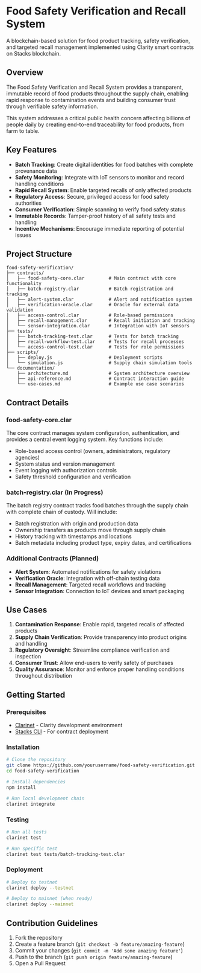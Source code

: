 # Food Safety Verification and Recall System

A blockchain-based solution for food product tracking, safety verification, and targeted recall management implemented using Clarity smart contracts on Stacks blockchain.

## Overview

The Food Safety Verification and Recall System provides a transparent, immutable record of food products throughout the supply chain, enabling rapid response to contamination events and building consumer trust through verifiable safety information.

This system addresses a critical public health concern affecting billions of people daily by creating end-to-end traceability for food products, from farm to table.

## Key Features

- **Batch Tracking**: Create digital identities for food batches with complete provenance data
- **Safety Monitoring**: Integrate with IoT sensors to monitor and record handling conditions
- **Rapid Recall System**: Enable targeted recalls of only affected products
- **Regulatory Access**: Secure, privileged access for food safety authorities
- **Consumer Verification**: Simple scanning to verify food safety status
- **Immutable Records**: Tamper-proof history of all safety tests and handling
- **Incentive Mechanisms**: Encourage immediate reporting of potential issues

## Project Structure

```
food-safety-verification/
├── contracts/
│   ├── food-safety-core.clar         # Main contract with core functionality
│   ├── batch-registry.clar           # Batch registration and tracking
│   ├── alert-system.clar             # Alert and notification system
│   ├── verification-oracle.clar      # Oracle for external data validation
│   ├── access-control.clar           # Role-based permissions
│   ├── recall-management.clar        # Recall initiation and tracking
│   └── sensor-integration.clar       # Integration with IoT sensors
├── tests/
│   ├── batch-tracking-test.clar      # Tests for batch tracking
│   ├── recall-workflow-test.clar     # Tests for recall processes
│   └── access-control-test.clar      # Tests for role permissions
├── scripts/
│   ├── deploy.js                     # Deployment scripts
│   └── simulation.js                 # Supply chain simulation tools
└── documentation/
    ├── architecture.md               # System architecture overview
    ├── api-reference.md              # Contract interaction guide
    └── use-cases.md                  # Example use case scenarios
```

## Contract Details

### food-safety-core.clar

The core contract manages system configuration, authentication, and provides a central event logging system. Key functions include:

- Role-based access control (owners, administrators, regulatory agencies)
- System status and version management
- Event logging with authorization controls
- Safety threshold configuration and verification

### batch-registry.clar (In Progress)

The batch registry contract tracks food batches through the supply chain with complete chain of custody. Will include:

- Batch registration with origin and production data
- Ownership transfers as products move through supply chain
- History tracking with timestamps and locations
- Batch metadata including product type, expiry dates, and certifications

### Additional Contracts (Planned)

- **Alert System**: Automated notifications for safety violations
- **Verification Oracle**: Integration with off-chain testing data
- **Recall Management**: Targeted recall workflows and tracking
- **Sensor Integration**: Connection to IoT devices and smart packaging

## Use Cases

1. **Contamination Response**: Enable rapid, targeted recalls of affected products
2. **Supply Chain Verification**: Provide transparency into product origins and handling
3. **Regulatory Oversight**: Streamline compliance verification and inspection
4. **Consumer Trust**: Allow end-users to verify safety of purchases
5. **Quality Assurance**: Monitor and enforce proper handling conditions throughout distribution

## Getting Started

### Prerequisites

- [Clarinet](https://github.com/hirosystems/clarinet) - Clarity development environment
- [Stacks CLI](https://docs.stacks.co/docs/stacks-cli) - For contract deployment

### Installation

```bash
# Clone the repository
git clone https://github.com/yourusername/food-safety-verification.git
cd food-safety-verification

# Install dependencies
npm install

# Run local development chain
clarinet integrate
```

### Testing

```bash
# Run all tests
clarinet test

# Run specific test
clarinet test tests/batch-tracking-test.clar
```

### Deployment

```bash
# Deploy to testnet
clarinet deploy --testnet

# Deploy to mainnet (when ready)
clarinet deploy --mainnet
```

## Contribution Guidelines

1. Fork the repository
2. Create a feature branch (`git checkout -b feature/amazing-feature`)
3. Commit your changes (`git commit -m 'Add some amazing feature'`)
4. Push to the branch (`git push origin feature/amazing-feature`)
5. Open a Pull Request
